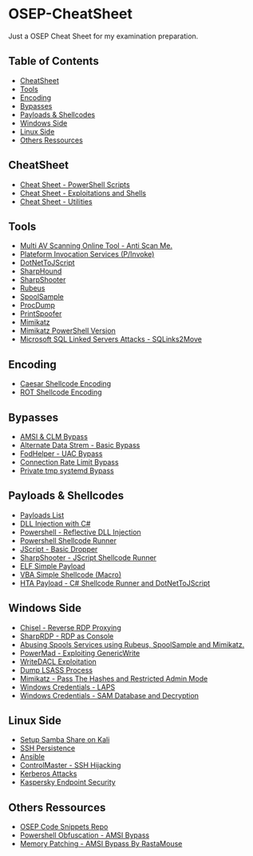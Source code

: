 # OSEP-CheatSheet
Just a OSEP Cheat Sheet for my examination preparation.

## Table of Contents

* [CheatSheet](#CheatSheet)
* [Tools](#Tools)
* [Encoding](#Encoding)
* [Bypasses](#Bypasses)
* [Payloads & Shellcodes](#PS)
* [Windows Side](#Windows)
* [Linux Side](#Linux)
* [Others Ressources](#Others)

## CheatSheet<a name="CheatSheet"></a>

* <a href="https://github.com/V0lk3n/OSEP-CheatSheet/blob/main/CheatSheet/CheatSheet-PowerShell.md">Cheat Sheet - PowerShell Scripts</a>
* <a href="https://github.com/V0lk3n/OSEP-CheatSheet/blob/main/CheatSheet/CheatSheet-Exploitation_and_Shells.md">Cheat Sheet - Exploitations and Shells</a>
* <a href="https://github.com/V0lk3n/OSEP-CheatSheet/blob/main/CheatSheet/CheatSheet-Utilities.md">Cheat Sheet - Utilities</a>

## Tools<a name="Tools"></a>

* <a href="https://antiscan.me/">Multi AV Scanning Online Tool - Anti Scan Me.</a>
* <a href="http://www.pinvoke.net/">Plateform Invocation Services (P/Invoke)</a>
* <a href="https://github.com/tyranid/DotNetToJScript">DotNetToJScript</a>
* <a href="https://github.com/BloodHoundAD/BloodHound/blob/master/Collectors/SharpHound.ps1">SharpHound</a>
* <a href="https://github.com/mdsecactivebreach/SharpShooter">SharpShooter</a>
* <a href="https://github.com/GhostPack/Rubeus">Rubeus</a>
* <a href="https://github.com/leechristensen/SpoolSample">SpoolSample</a>
* <a href="https://docs.microsoft.com/en-us/sysinternals/downloads/procdump">ProcDump</a>
* <a href="https://github.com/itm4n/PrintSpoofer">PrintSpoofer</a>
* <a href="https://github.com/gentilkiwi/mimikatz/wiki">Mimikatz</a>
* <a href="https://github.com/PowerShellMafia/PowerSploit/blob/master/Exfiltration/Invoke-Mimikatz.ps1">Mimikatz PowerShell Version</a>
* <a href="https://github.com/v0lk3n/SQLinks2Move">Microsoft SQL Linked Servers Attacks - SQLinks2Move</a>

## Encoding<a name="Encoding"></a>

* <a href="https://github.com/V0lk3n/OSEP-CheatSheet/blob/main/Encoders/Caesar%20Shellcode%20Encoder">Caesar Shellcode Encoding</a>
* <a href="https://github.com/V0lk3n/OSEP-CheatSheet/blob/main/Encoders/ROT%20Shellcode%20Encoder">ROT Shellcode Encoding</a>

## Bypasses<a name="Bypasses"></a>

* <a href="https://github.com/V0lk3n/OSEP-CheatSheet/blob/main/Bypasses/AMSI-CLM-Bypass/amsi-clm-bypass.md">AMSI & CLM Bypass</a>
* <a href="https://github.com/V0lk3n/OSEP-CheatSheet/blob/main/Bypasses/AlternateDataStream-BasicBypass.md">Alternate Data Strem - Basic Bypass</a>
* <a href="https://github.com/V0lk3n/OSEP-CheatSheet/blob/main/Bypasses/FodHelper-UAC_Bypass.md">FodHelper - UAC Bypass</a>
* <a href="https://github.com/V0lk3n/OSEP-CheatSheet/blob/main/Bypasses/ConnectionRateLimit/Bypass-ConnectionLimit.md">Connection Rate Limit Bypass</a>
* <a href="https://github.com/V0lk3n/OSEP-CheatSheet/blob/main/Bypasses/Escaping-Private_tmp_Protection.md">Private tmp systemd Bypass</a>

## Payloads & Shellcodes<a name="PS"></a>

* <a href="https://github.com/V0lk3n/OSEP-CheatSheet/blob/main/Payloads/Payloads-List.md">Payloads List</a>
* <a href="https://github.com/V0lk3n/OSEP-CheatSheet/blob/main/Payloads/DLL-Injection_with_CSharp.md">DLL Injection with C#</a>
* <a href="https://github.com/V0lk3n/OSEP-CheatSheet/blob/main/Payloads/Powershell-Reflective_DLL_Injection.md">Powershell - Reflective DLL Injection</a>
* <a href="https://github.com/V0lk3n/OSEP-CheatSheet/blob/main/Payloads/PowerShell-ShellcodeRunner.md">Powershell Shellcode Runner</a>
* <a href="https://github.com/V0lk3n/OSEP-CheatSheet/blob/main/Payloads/JScript-Basic-Dropper.md">JScript - Basic Dropper</a>
* <a href="https://github.com/V0lk3n/OSEP-CheatSheet/blob/main/Payloads/SharpShooter-Jscript_Shellcode_Runner.md">SharpShooter - JScript Shellcode Runner</a>
* <a href="https://github.com/V0lk3n/OSEP-CheatSheet/blob/main/Payloads/ELF-SimplePayload.md">ELF Simple Payload</a>
* <a href="https://github.com/V0lk3n/OSEP-CheatSheet/blob/main/Payloads/VBA-SimpleMacro.md">VBA Simple Shellcode (Macro)</a>
* <a href="https://github.com/V0lk3n/OSEP-CheatSheet/blob/main/Payloads/HTA-Payload.md">HTA Payload - C# Shellcode Runner and DotNetToJScript</a>

## Windows Side<a name="Windows"></a>

* <a href="https://github.com/V0lk3n/OSEP-CheatSheet/blob/main/ActiveDirectoryAndExploit/Chisel-ReverseRDP_Proxying.md">Chisel - Reverse RDP Proxying</a>
* <a href="https://github.com/V0lk3n/OSEP-CheatSheet/blob/main/ActiveDirectoryAndExploit/SharpRDP-RDP_As_Console.md">SharpRDP - RDP as Console</a>
* <a href="https://github.com/V0lk3n/OSEP-CheatSheet/blob/main/ActiveDirectoryAndExploit/AbusingSpoolsService.md">Abusing Spools Services using Rubeus, SpoolSample and Mimikatz.</a>
* <a href="https://github.com/V0lk3n/OSEP-CheatSheet/blob/main/ActiveDirectoryAndExploit/PowerMad-Exploit_Generic_Write.md">PowerMad - Exploiting GenericWrite</a>
* <a href="https://github.com/V0lk3n/OSEP-CheatSheet/blob/main/ActiveDirectoryAndExploit/WriteDACL-Exploitation/WriteDACL_Exploitation.md">WriteDACL Exploitation</a>
* <a href="https://github.com/V0lk3n/OSEP-CheatSheet/blob/main/ActiveDirectoryAndExploit/Dump-LSASS_process.md">Dump LSASS Process</a>
* <a href="https://github.com/V0lk3n/OSEP-CheatSheet/blob/main/ActiveDirectoryAndExploit/Mimikatz-PassTheHashes_and_RestrictedAdminMode.md">Mimikatz - Pass The Hashes and Restricted Admin Mode</a>
* <a href="https://github.com/V0lk3n/OSEP-CheatSheet/blob/main/ActiveDirectoryAndExploit/WindowsCredentials-LAPS.md">Windows Credentials - LAPS
* <a href="https://github.com/V0lk3n/OSEP-CheatSheet/blob/main/ActiveDirectoryAndExploit/WindowsCredentials-SAM_Database-and-Decryption.md">Windows Credentials - SAM Database and Decryption</a>

## Linux Side<a name="Linux"></a>

* <a href="https://github.com/V0lk3n/OSEP-CheatSheet/blob/main/LinuxSide/Setup-Samba-share-on-Kali.md">Setup Samba Share on Kali</a>
* <a href="https://github.com/V0lk3n/OSEP-CheatSheet/blob/main/LinuxSide/SSH-Persistence.md">SSH Persistence</a>
* <a href="https://github.com/V0lk3n/OSEP-CheatSheet/blob/main/LinuxSide/Ansible.md">Ansible</a>
* <a href="https://github.com/V0lk3n/OSEP-CheatSheet/blob/main/LinuxSide/ControlMaster-SSH_Hijacking.md">ControlMaster - SSH Hijacking</a>
* <a href="https://github.com/V0lk3n/OSEP-CheatSheet/blob/main/LinuxSide/Kerberos-Attacks.md">Kerberos Attacks</a>
* <a href="https://github.com/V0lk3n/OSEP-CheatSheet/blob/main/LinuxSide/Kaspersky_Endpoint_Security.md">Kaspersky Endpoint Security</a>

## Others Ressources

* <a href="https://github.com/chvancooten/OSEP-Code-Snippets">OSEP Code Snippets Repo</a>
* <a href="https://www.offensive-security.com/offsec/powershell-obfuscation/">Powershell Obfuscation - AMSI Bypass</a>
* <a href="https://rastamouse.me/memory-patching-amsi-bypass/">Memory Patching - AMSI Bypass By RastaMouse</a>
